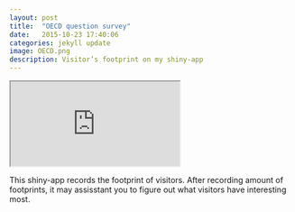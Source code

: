 ```yaml
---
layout: post
title:  "OECD question survey"
date:   2015-10-23 17:40:06
categories: jekyll update
image: OECD.png
description: Visitor’s footprint on my shiny-app
---
```


<iframe src="http://51.175.77.204/OECD/home.html"></iframe><br>


This shiny-app records the footprint of visitors. After recording amount of footprints, it may assisstant you to figure out what visitors have interesting most.
